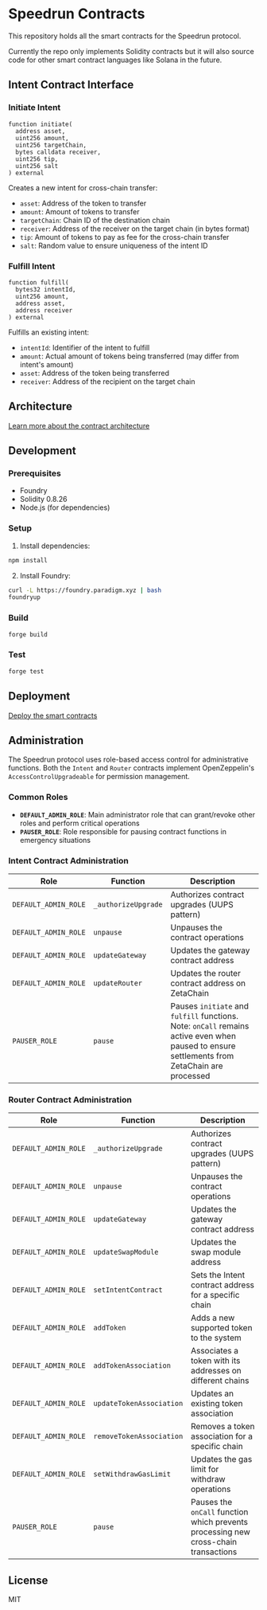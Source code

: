 # Speedrun Contracts

This repository holds all the smart contracts for the Speedrun protocol.

Currently the repo only implements Solidity contracts but it will also source code for other smart contract languages like Solana in the future.

## Intent Contract Interface

### Initiate Intent
```solidity
function initiate(
  address asset,
  uint256 amount,
  uint256 targetChain,
  bytes calldata receiver,
  uint256 tip,
  uint256 salt
) external
```

Creates a new intent for cross-chain transfer:
- `asset`: Address of the token to transfer
- `amount`: Amount of tokens to transfer
- `targetChain`: Chain ID of the destination chain
- `receiver`: Address of the receiver on the target chain (in bytes format)
- `tip`: Amount of tokens to pay as fee for the cross-chain transfer
- `salt`: Random value to ensure uniqueness of the intent ID

### Fulfill Intent
```solidity
function fulfill(
  bytes32 intentId,
  uint256 amount,
  address asset,
  address receiver
) external
```

Fulfills an existing intent:
- `intentId`: Identifier of the intent to fulfill
- `amount`: Actual amount of tokens being transferred (may differ from intent's amount)
- `asset`: Address of the token being transferred
- `receiver`: Address of the recipient on the target chain

## Architecture

[Learn more about the contract architecture](./evm/architecture.md)

## Development

### Prerequisites
- Foundry
- Solidity 0.8.26
- Node.js (for dependencies)

### Setup
1. Install dependencies:
```bash
npm install
```

2. Install Foundry:
```bash
curl -L https://foundry.paradigm.xyz | bash
foundryup
```

### Build
```bash
forge build
```

### Test
```bash
forge test
```

## Deployment

[Deploy the smart contracts](./evm/deployment.md)

## Administration

The Speedrun protocol uses role-based access control for administrative functions. Both the `Intent` and `Router` contracts implement OpenZeppelin's `AccessControlUpgradeable` for permission management.

### Common Roles

- **`DEFAULT_ADMIN_ROLE`**: Main administrator role that can grant/revoke other roles and perform critical operations
- **`PAUSER_ROLE`**: Role responsible for pausing contract functions in emergency situations

### Intent Contract Administration

| Role | Function | Description |
|------|----------|-------------|
| `DEFAULT_ADMIN_ROLE` | `_authorizeUpgrade` | Authorizes contract upgrades (UUPS pattern) |
| `DEFAULT_ADMIN_ROLE` | `unpause` | Unpauses the contract operations |
| `DEFAULT_ADMIN_ROLE` | `updateGateway` | Updates the gateway contract address |
| `DEFAULT_ADMIN_ROLE` | `updateRouter` | Updates the router contract address on ZetaChain |
| `PAUSER_ROLE` | `pause` | Pauses `initiate` and `fulfill` functions. Note: `onCall` remains active even when paused to ensure settlements from ZetaChain are processed |

### Router Contract Administration

| Role | Function | Description |
|------|----------|-------------|
| `DEFAULT_ADMIN_ROLE` | `_authorizeUpgrade` | Authorizes contract upgrades (UUPS pattern) |
| `DEFAULT_ADMIN_ROLE` | `unpause` | Unpauses the contract operations |
| `DEFAULT_ADMIN_ROLE` | `updateGateway` | Updates the gateway contract address |
| `DEFAULT_ADMIN_ROLE` | `updateSwapModule` | Updates the swap module address |
| `DEFAULT_ADMIN_ROLE` | `setIntentContract` | Sets the Intent contract address for a specific chain |
| `DEFAULT_ADMIN_ROLE` | `addToken` | Adds a new supported token to the system |
| `DEFAULT_ADMIN_ROLE` | `addTokenAssociation` | Associates a token with its addresses on different chains |
| `DEFAULT_ADMIN_ROLE` | `updateTokenAssociation` | Updates an existing token association |
| `DEFAULT_ADMIN_ROLE` | `removeTokenAssociation` | Removes a token association for a specific chain |
| `DEFAULT_ADMIN_ROLE` | `setWithdrawGasLimit` | Updates the gas limit for withdraw operations |
| `PAUSER_ROLE` | `pause` | Pauses the `onCall` function which prevents processing new cross-chain transactions |

## License

MIT
